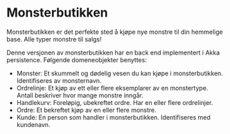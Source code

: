 Monsterbutikken
===============

Monsterbutikken er det perfekte sted å kjøpe nye monstre til din hemmelige base. Alle typer monstre til salgs!


Denne versjonen av monsterbutikken har en back end implementert i Akka persistence. Følgende domeneobjekter benyttes:

* Monster: Et skummelt og dødelig vesen du kan kjøpe i monsterbutikken. Identifiseres av monsternavn.
* Ordrelinje: Et kjøp av ett eller flere eksemplarer av en monstertype. Antall beskriver hvor mange monstre inngår.
* Handlekurv: Foreløpig, ubekreftet ordre. Har en eller flere ordrelinjer.
* Ordre: Et bekreftet kjøp av en eller flere monstre.
* Kunde: En person som handler i monsterbutikken. Identifiseres med kundenavn.
